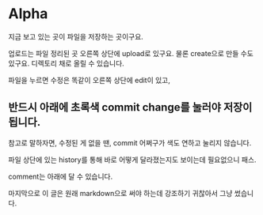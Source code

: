 # Alpha

지금 보고 있는 곳이 파일을 저장하는 곳이구요.


업로드는 파일 정리된 곳 오른쪽 상단에 upload로 있구요.
물론 create으로 만들 수도 있구요.
디렉토리 채로 올릴 수 있습니다.


파일을 누르면 수정은 똑같이 오른쪽 상단에 edit이 있고,

반드시 아래에 초록색 commit change를 눌러야 저장이 됩니다.
---
참고로 말하자면, 수정된 게 없을 땐, commit 어쩌구가 색도 연하고 눌리지 않습니다.

파일 상단에 있는 history를 통해 바로 어떻게 달라졌는지도 보이는데 필요없으니 패스.

comment는 아래에 달 수 있습니다.

마지막으로 이 글은 원래 markdown으로 써야 하는데 강조하기 귀찮아서 그냥 썼습니다.
